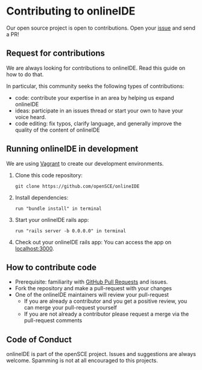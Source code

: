 # Contributing to onlineIDE
Our open source project is open to contributions. Open your [issue](https://github.com/openSCE/onlineIDE/issues/new) and send a PR!

## Request for contributions
We are always looking for contributions to onlineIDE. Read this guide on how to do that.

In particular, this community seeks the following types of contributions:

* code: contribute your expertise in an area by helping us expand onlineIDE
* ideas: participate in an issues thread or start your own to have your voice heard.
* code editing: fix typos, clarify language, and generally improve the quality of the content of onlineIDE

## Running onlineIDE in development
We are using [Vagrant](https://www.vagrantup.com/) to create our development environments.

1. Clone this code repository:

    ```
    git clone https://github.com/openSCE/onlineIDE
    ```
2. Install dependencies: 

    ```
    run "bundle install" in terminal
    ```

3. Start your onlineIDE rails app:

    ```
    run "rails server -b 0.0.0.0" in terminal
    ```

4. Check out your onlineIDE rails app:
    You can access the app on [localhost:3000](http://localhost:3000). 

## How to contribute code
* Prerequisite: familiarity with [GitHub Pull Requests](https://help.github.com/articles/using-pull-requests) and issues.
* Fork the repository and make a pull-request with your changes
* One of the onlineIDE maintainers will review your pull-request
  * If you are already a contributor and you get a positive review, you can merge your pull-request yourself
  * If you are not already a contributor please request a merge via the pull-request comments

## Code of Conduct
onlineIDE is part of the openSCE project. Issues and suggestions are always welcome. Spamming is not at all encouraged to this projects.


